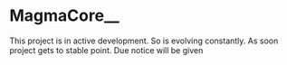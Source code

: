 # MagmaCore__
This project is in active development. So is evolving constantly. As soon project gets to stable point. Due notice will be given

